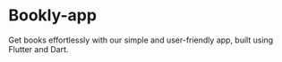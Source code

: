 # Bookly-app
Get books effortlessly with our simple and user-friendly app, built using Flutter and Dart.
